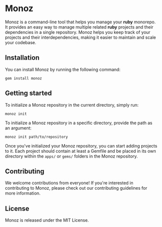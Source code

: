 # Monoz

Monoz is a command-line tool that helps you manage your **ruby** monorepo. It provides an easy way to manage multiple related **ruby** projects and their dependencies in a single repository. Monoz helps you keep track of your projects and their interdependencies, making it easier to maintain and scale your codebase.

## Installation

You can install Monoz by running the following command:

```console
gem install monoz
```

## Getting started

To initialize a Monoz repository in the current directory, simply run:

```console
monoz init
```

To initialize a Monoz repository in a specific directory, provide the path as an argument:

```console
monoz init path/to/repository
```

Once you've initialized your Monoz repository, you can start adding projects to it. Each project should contain at least a Gemfile and be placed in its own directory within the `apps/` or `gems/` folders in the Monoz repository.

## Contributing
We welcome contributions from everyone! If you're interested in contributing to Monoz, please check out our contributing guidelines for more information.

## License

Monoz is released under the MIT License.
